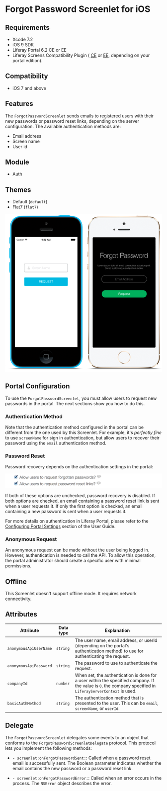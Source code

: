 # Forgot Password Screenlet for iOS [](id=forgotpasswordscreenlet-for-ios)

## Requirements [](id=requirements)

- Xcode 7.2
- iOS 9 SDK
- Liferay Portal 6.2 CE or EE
- Liferay Screens Compatibility Plugin (
  [CE](http://www.liferay.com/marketplace/-/mp/application/54365664) or 
  [EE](http://www.liferay.com/marketplace/-/mp/application/54369726), 
  depending on your portal edition). 

## Compatibility [](id=compatibility)

- iOS 7 and above

## Features [](id=features)

The `ForgotPasswordScreenlet` sends emails to registered users with their 
new passwords or password reset links, depending on the server configuration. 
The available authentication methods are:

- Email address
- Screen name
- User id

## Module [](id=module)

- Auth

## Themes [](id=themes)

- Default (`default`)
- Flat7 (`flat7`)

![The `ForgotPasswordScreenlet` with the Default and Flat7 Themes.](../../images/screens-ios-forgotpwd.png)

## Portal Configuration [](id=portal-configuration)

To use the `ForgotPasswordScreenlet`, you must allow users to request new 
passwords in the portal. The next sections show you how to do this.

### Authentication Method [](id=authentication-method)

Note that the authentication method configured in the portal can be different 
from the one used by this Screenlet. For example, it's *perfectly fine* to use 
`screenName` for sign in authentication, but allow users to recover their 
password using the `email` authentication method.

### Password Reset [](id=password-reset)

Password recovery depends on the authentication settings in the portal:

![Checkboxes for the password recovery features in Liferay Portal.](../../images/screens-password-reset.png)

If both of these options are unchecked, password recovery is disabled. If both
options are checked, an email containing a password reset link is sent when a
user requests it. If only the first option is checked, an email containing a new
password is sent when a user requests it.

For more details on authentication in Liferay Portal, please refer to the 
[Configuring Portal Settings](/portal/-/knowledge_base/6-2/configuring-portal-settings) 
section of the User Guide.

### Anonymous Request [](id=anonymous-request)

An anonymous request can be made without the user being logged in. However, 
authentication is needed to call the API. To allow this operation, the portal
administrator should create a specific user with minimal permissions.

## Offline [](id=offline)

This Screenlet doesn't support offline mode. It requires network connectivity.

## Attributes [](id=attributes)

| Attribute | Data type | Explanation |
|-----------|-----------|-------------| 
| `anonymousApiUserName` | `string` | The user name, email address, or userId (depending on the portal's authentication method) to use for authenticating the request. |
| `anonymousApiPassword` | `string` | The password to use to authenticate the request. |
| `companyId` | `number` | When set, the authentication is done for a user within the specified company. If the value is `0`, the company specified in `LiferayServerContext` is used. |
| `basicAuthMethod` | `string` | The authentication method that is presented to the user. This can be `email`, `screenName`, or `userId`. |

## Delegate [](id=delegate)

The `ForgotPasswordScreenlet` delegates some events to an object that conforms 
to the `ForgotPasswordScreenletDelegate` protocol. This protocol lets you 
implement the following methods: 

- `- screenlet:onForgotPasswordSent:`: Called when a password reset email is 
  successfully sent. The Boolean parameter indicates whether the email contains 
  the new password or a password reset link.

- `- screenlet:onForgotPasswordError:`: Called when an error occurs in the 
  process. The `NSError` object describes the error.

